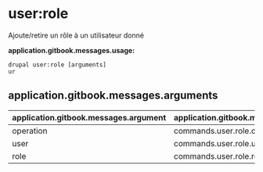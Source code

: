 # user:role
Ajoute/retire un rôle à un utilisateur donné

**application.gitbook.messages.usage:**
```
drupal user:role [arguments]
ur
```

## application.gitbook.messages.arguments
application.gitbook.messages.argument | application.gitbook.messages.details
---------|-------------
operation | commands.user.role.operation
user | commands.user.role.user
role | commands.user.role.role
